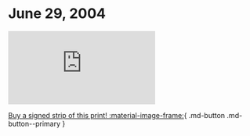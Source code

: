 # June 29, 2004

![](https://www.achewood.com/comic.php?date=06292004)

[Buy a signed strip of this print! :material-image-frame:](https://achewood-holiday-pop-up.myshopify.com/products/strip#06292004){ .md-button .md-button--primary }

